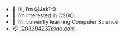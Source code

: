 - 👋 Hi, I’m @Jak1r0
- 👀 I’m interested in CSGO
- 🌱 I’m currently learning Computer Science
- 📫 1203294237@qq.com

<!---
Jak1r0/Jak1r0 is a ✨ special ✨ repository because its `README.md` (this file) appears on your GitHub profile.
You can click the Preview link to take a look at your changes.
--->
